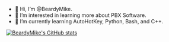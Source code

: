 - 👋 Hi, I’m @BeardyMike.
- 👀 I’m interested in learning more about PBX Software.
- 🌱 I’m currently learning AutoHotKey, Python, Bash, and C++.

[![BeardyMike's GitHub stats](https://github-readme-stats.vercel.app/api?username=BeardyMike)](https://github.com/BeardyMike/github-readme-stats)
